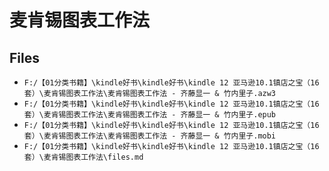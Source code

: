 # 麦肯锡图表工作法

## Files

- `F:/【01分类书籍】\kindle好书\kindle好书\kindle 12 亚马逊10.1镇店之宝（16套）\麦肯锡图表工作法\麦肯锡图表工作法 - 齐藤显一 & 竹内里子.azw3`
- `F:/【01分类书籍】\kindle好书\kindle好书\kindle 12 亚马逊10.1镇店之宝（16套）\麦肯锡图表工作法\麦肯锡图表工作法 - 齐藤显一 & 竹内里子.epub`
- `F:/【01分类书籍】\kindle好书\kindle好书\kindle 12 亚马逊10.1镇店之宝（16套）\麦肯锡图表工作法\麦肯锡图表工作法 - 齐藤显一 & 竹内里子.mobi`
- `F:/【01分类书籍】\kindle好书\kindle好书\kindle 12 亚马逊10.1镇店之宝（16套）\麦肯锡图表工作法\files.md`
